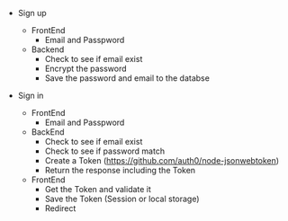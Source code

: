- Sign up
    - FrontEnd
        - Email and Passpword
    - Backend
        - Check to see if email exist
        - Encrypt the password
        - Save the password and email to the databse

- Sign in
    - FrontEnd
        - Email and Passpword
    - BackEnd
        - Check to see if email exist
        - Check to see if password match
        - Create a Token (https://github.com/auth0/node-jsonwebtoken)
        - Return the response including the Token
    - FrontEnd
        - Get the Token and validate it
        - Save the Token (Session or local storage)
        - Redirect